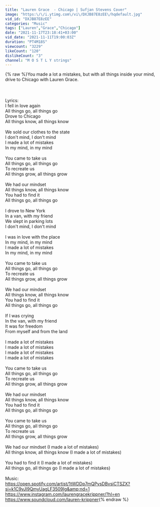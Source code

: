 ```yaml
---
title: "Lauren Grace  - Chicago | Sufjan Stevens Cover"
image: "https:\/\/i.ytimg.com\/vi\/DXJB87E8zEE\/hqdefault.jpg"
vid_id: "DXJB87E8zEE"
categories: "Music"
tags: ["Lauren","Grace","Chicago"]
date: "2021-11-17T23:18:41+03:00"
vid_date: "2021-11-11T19:00:03Z"
duration: "PT4M18S"
viewcount: "3229"
likeCount: "120"
dislikeCount: "3"
channel: "M O S T L Y strings"
---
```

{% raw %}You made a lot a mistakes, but with all things inside your mind, drive to Chicago with Lauren Grace.<br /><br /><br /><br />Lyrics:<br />I fell in love again<br />All things go, all things go<br />Drove to Chicago<br />All things know, all things know<br /><br />We sold our clothes to the state<br />I don't mind, I don't mind<br />I made a lot of mistakes<br />In my mind, in my mind<br /><br />You came to take us<br />All things go, all things go<br />To recreate us<br />All things grow, all things grow<br /><br />We had our mindset<br />All things know, all things know<br />You had to find it<br />All things go, all things go<br /><br />I drove to New York<br />In a van, with my friend<br />We slept in parking lots<br />I don't mind, I don't mind<br /><br />I was in love with the place<br />In my mind, in my mind<br />I made a lot of mistakes<br />In my mind, in my mind<br /><br />You came to take us<br />All things go, all things go<br />To recreate us<br />All things grow, all things grow<br /><br />We had our mindset<br />All things know, all things know<br />You had to find it<br />All things go, all things go<br /><br />If I was crying<br />In the van, with my friend<br />It was for freedom<br />From myself and from the land<br /><br />I made a lot of mistakes<br />I made a lot of mistakes<br />I made a lot of mistakes<br />I made a lot of mistakes<br /><br />You came to take us<br />All things go, all things go<br />To recreate us<br />All things grow, all things grow<br /><br />We had our mindset<br />All things know, all things know<br />You had to find it<br />All things go, all things go<br /><br />You came to take us<br />All things go, all things go<br />To recreate us<br />All things grow, all things grow<br /><br />We had our mindset (I made a lot of mistakes)<br />All things know, all things know (I made a lot of mistakes)<br /><br />You had to find it (I made a lot of mistakes)<br />All things go, all things go (I made a lot of mistakes)<br /><br />Music:<br /><a rel="nofollow" target="blank" href="https://open.spotify.com/artist/1tWDDp7mQPysDBvsiCTSZX?si=k1C9vJl9QmyUagLF3509Ig&amp;nd=1">https://open.spotify.com/artist/1tWDDp7mQPysDBvsiCTSZX?si=k1C9vJl9QmyUagLF3509Ig&amp;nd=1</a><br /><a rel="nofollow" target="blank" href="https://www.instagram.com/laurengracekrippner/?hl=en">https://www.instagram.com/laurengracekrippner/?hl=en</a><br /><a rel="nofollow" target="blank" href="https://www.soundcloud.com/lauren-krippner">https://www.soundcloud.com/lauren-krippner</a>{% endraw %}
